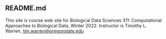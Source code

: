 ## README.md

This site is course web site for Biological Data Sciences 311: Computational Approaches to Biological Data, Winter 2022.
Instructor is Timothy L. Warren, tim.warren@oregonstate.edu
